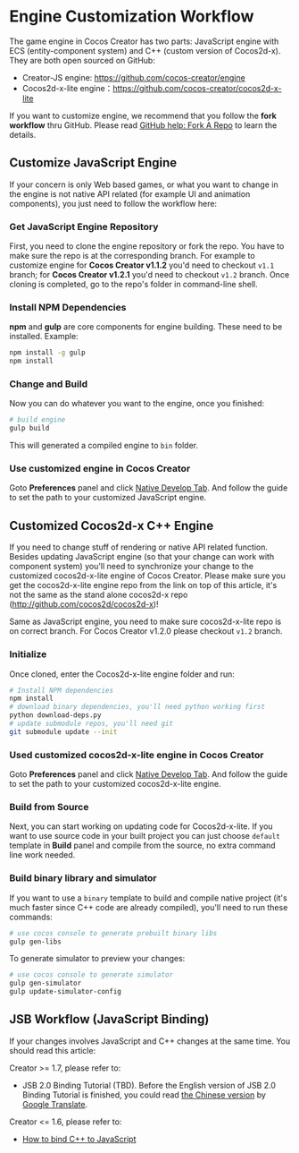 # Engine Customization Workflow

The game engine in Cocos Creator has two parts: JavaScript engine with ECS (entity-component system) and C++ (custom version of Cocos2d-x). They are both open sourced on GitHub:

- Creator-JS engine: https://github.com/cocos-creator/engine
- Cocos2d-x-lite engine：https://github.com/cocos-creator/cocos2d-x-lite

If you want to customize engine, we recommend that you follow the __fork workflow__ thru GitHub. 
Please read [GitHub help: Fork A Repo](https://help.github.com/articles/fork-a-repo) to learn the details.

## Customize JavaScript Engine

If your concern is only Web based games, or what you want to change in the engine is not native API 
related (for example UI and animation components), you just need to follow the workflow here:

### Get JavaScript Engine Repository
First, you need to clone the engine repository or fork the repo. You have to make sure the repo is 
at the corresponding branch. For example to customize engine for __Cocos Creator v1.1.2__ you'd need 
to checkout `v1.1` branch; for __Cocos Creator v1.2.1__ you'd need to checkout `v1.2` branch. 
Once cloning is completed, go to the repo's folder in command-line shell.

### Install NPM Dependencies
__npm__ and __gulp__ are core components for engine building. These need to be installed. Example:

```bash
npm install -g gulp
npm install
```

### Change and Build
Now you can do whatever you want to the engine, once you finished:

```bash
# build engine
gulp build
```

This will generated a compiled engine to `bin` folder.

### Use customized engine in Cocos Creator

Goto **Preferences** panel and click [Native Develop Tab](../getting-started/basics/editor-panels/preferences.md#--8). And follow the guide to set the path to your customized JavaScript engine.


## Customized Cocos2d-x C++ Engine

If you need to change stuff of rendering or native API related function. Besides updating JavaScript engine (so that your change can work with component system) you'll need to synchronize your change to the customized cocos2d-x-lite engine of Cocos Creator. Please make sure you get the cocos2d-x-lite engine repo from the link on top of this article, it's not the same as the stand alone cocos2d-x repo (http://github.com/cocos2d/cocos2d-x)!

Same as JavaScript engine, you need to make sure cocos2d-x-lite repo is on correct branch. For Cocos Creator v1.2.0 please checkout `v1.2` branch.

### Initialize

Once cloned, enter the Cocos2d-x-lite engine folder and run:

```bash
# Install NPM dependencies
npm install
# download binary dependencies, you'll need python working first
python download-deps.py
# update submodule repos, you'll need git
git submodule update --init
```


### Used customized cocos2d-x-lite engine in Cocos Creator

Goto **Preferences** panel and click [Native Develop Tab](../getting-started/basics/editor-panels/preferences.md#--8). And follow the guide to set the path to your customized cocos2d-x-lite engine.

### Build from Source

Next, you can start working on updating code for Cocos2d-x-lite. If you want to use source code in your 
built project you can just choose `default` template in **Build** panel and compile from the source, no 
extra command line work needed.

### Build binary library and simulator

If you want to use a `binary` template to build and compile native project (it's much faster since C++ 
code are already compiled), you'll need to run these commands:

```bash
# use cocos console to generate prebuilt binary libs
gulp gen-libs
```

To generate simulator to preview your changes:

```bash
# use cocos console to generate simulator
gulp gen-simulator
gulp update-simulator-config
```

## JSB Workflow (JavaScript Binding)

If your changes involves JavaScript and C++ changes at the same time. You should read this article:

Creator >= 1.7, please refer to:

- JSB 2.0 Binding Tutorial (TBD). Before the English version of JSB 2.0 Binding Tutorial is finished, you could read [the Chinese version](https://github.com/cocos-creator/cocos2d-x-lite/blob/v1.7/cocos/scripting/js-bindings/docs/JSB2.0-learning-zh.md) by [Google Translate](https://translate.google.com/#zh-CN/en/s).

Creator <= 1.6, please refer to:

- [How to bind C++ to JavaScript](http://www.cocos2d-x.org/wiki/How_to_bind_C++_to_Javascript)